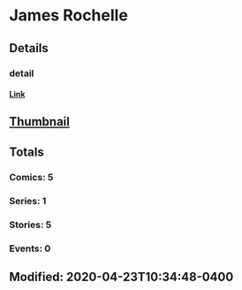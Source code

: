 # James  Rochelle 
## Details
### detail
#### [Link](http://marvel.com/comics/creators/14079/james_rochelle?utm_campaign=apiRef&utm_source=225578a89fc76f3d20fbffda5d17a88d)
## [Thumbnail](http://i.annihil.us/u/prod/marvel/i/mg/b/40/image_not_available.jpg)
## Totals
### Comics: 5
### Series: 1
### Stories: 5
### Events: 0
## Modified: 2020-04-23T10:34:48-0400